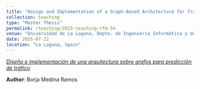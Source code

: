 ```yaml
---
title: "Design and Implementation of a Graph-Based Architecture for Traffic Prediction [Master Thesis supervised in 2025]"
collection: teaching
type: "Master Thesis"
permalink: /teaching/2025-teaching-tfm-54
venue: "Universidad de La Laguna, Depto. de Ingeniería Informática y de Sistemas"
date: 2025-07-22
location: "La Laguna, Spain"
---
```

*[Diseño e implementación de una arquitectura sobre grafos para predicción de tráfico]()*

 **Author**: Borja Medina Ramos